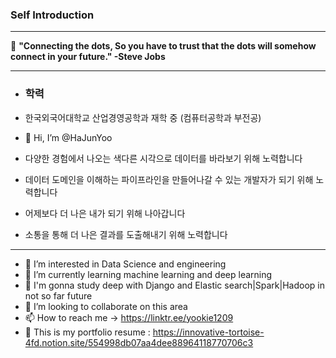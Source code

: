 ### Self Introduction

---

👋 **"Connecting the dots, So you have to trust that the dots will somehow connect in your future." -Steve Jobs**

----

- ### 학력

- 한국외국어대학교 산업경영공학과 재학 중 (컴퓨터공학과 부전공)
- 👋 Hi, I’m @HaJunYoo

- 다양한 경험에서 나오는 색다른 시각으로 데이터를 바라보기 위해 노력합니다
- 데이터 도메인을 이해하는 파이프라인을 만들어나갈 수 있는 개발자가 되기 위해 노력합니다 
- 어제보다 더 나은 내가 되기 위해 나아갑니다
- 소통을 통해 더 나은 결과를 도출해내기 위해 노력합니다

----




- 👀 I’m interested in Data Science and engineering
- 🌱 I’m currently learning machine learning and deep learning
- 🌱 I'm gonna study deep with Django and Elastic search|Spark|Hadoop in not so far future
- 💞️ I’m looking to collaborate on this area
- 📫 How to reach me -> https://linktr.ee/yookie1209
- 👀  This is my portfolio resume : https://innovative-tortoise-4fd.notion.site/554998db07aa4dee88964118770706c3

<!---
HaJunYoo/HaJunYoo is a ✨ special ✨ repository because its `README.md` (this file) appears on your GitHub profile.
You can click the Preview link to take a look at your changes.
--->
